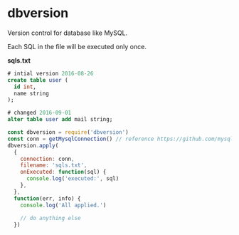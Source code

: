 dbversion
==================
Version control for database like MySQL.

Each SQL in the file will be executed only once.

__sqls.txt__
```sql
# intial version 2016-08-26
create table user (
  id int,
  name string
);

# changed 2016-09-01
alter table user add mail string;
```

```javascript
const dbversion = require('dbversion')
const conn = getMysqlConnection() // reference https://github.com/mysqljs/mysql#introduction
dbversion.apply(
  {
    connection: conn,
    filename: 'sqls.txt',
    onExecuted: function(sql) {
      console.log('executed:', sql)
    },
  },
  function(err, info) {
    console.log('All applied.')
    
    // do anything else
  })
```
